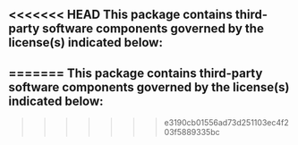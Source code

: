 <<<<<<< HEAD
This package contains third-party software components governed by the license(s) indicated below:
---------
=======
This package contains third-party software components governed by the license(s) indicated below:
---------
>>>>>>> e3190cb01556ad73d251103ec4f203f5889335bc
